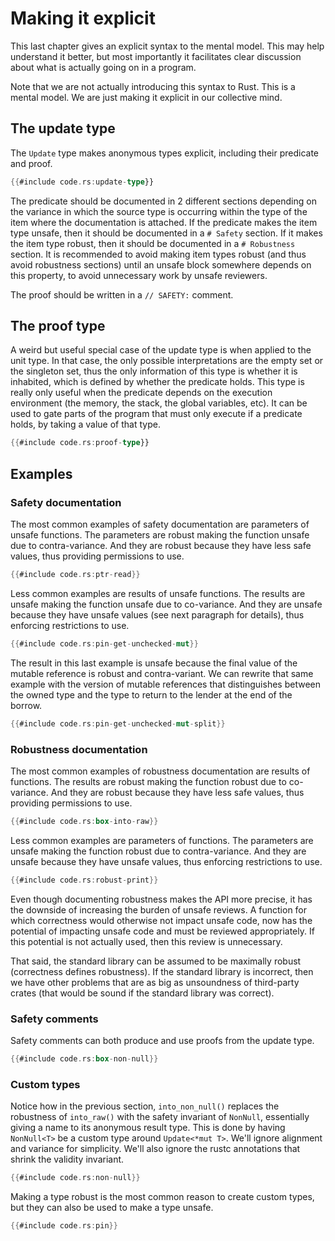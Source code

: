 # Making it explicit

This last chapter gives an explicit syntax to the mental model. This may help understand it better,
but most importantly it facilitates clear discussion about what is actually going on in a program.

Note that we are not actually introducing this syntax to Rust. This is a mental model. We are just
making it explicit in our collective mind.

## The update type

The `Update` type makes anonymous types explicit, including their predicate and proof.

```rust
{{#include code.rs:update-type}}
```

The predicate should be documented in 2 different sections depending on the variance in which the
source type is occurring within the type of the item where the documentation is attached. If the
predicate makes the item type unsafe, then it should be documented in a `# Safety` section. If it
makes the item type robust, then it should be documented in a `# Robustness` section. It is
recommended to avoid making item types robust (and thus avoid robustness sections) until an unsafe
block somewhere depends on this property, to avoid unnecessary work by unsafe reviewers.

The proof should be written in a `// SAFETY:` comment.

## The proof type

A weird but useful special case of the update type is when applied to the unit type. In that case,
the only possible interpretations are the empty set or the singleton set, thus the only information
of this type is whether it is inhabited, which is defined by whether the predicate holds. This type
is really only useful when the predicate depends on the execution environment (the memory, the
stack, the global variables, etc). It can be used to gate parts of the program that must only
execute if a predicate holds, by taking a value of that type.

```rust
{{#include code.rs:proof-type}}
```

## Examples

### Safety documentation

The most common examples of safety documentation are parameters of unsafe functions. The parameters
are robust making the function unsafe due to contra-variance. And they are robust because they have
less safe values, thus providing permissions to use.

```rust
{{#include code.rs:ptr-read}}
```

Less common examples are results of unsafe functions. The results are unsafe making the function
unsafe due to co-variance. And they are unsafe because they have unsafe values (see next paragraph
for details), thus enforcing restrictions to use.

```rust
{{#include code.rs:pin-get-unchecked-mut}}
```

The result in this last example is unsafe because the final value of the mutable reference is robust
and contra-variant. We can rewrite that same example with the version of mutable references that
distinguishes between the owned type and the type to return to the lender at the end of the borrow.

```rust
{{#include code.rs:pin-get-unchecked-mut-split}}
```

### Robustness documentation

The most common examples of robustness documentation are results of functions. The results are
robust making the function robust due to co-variance. And they are robust because they have less
safe values, thus providing permissions to use.

```rust
{{#include code.rs:box-into-raw}}
```

Less common examples are parameters of functions. The parameters are unsafe making the function
robust due to contra-variance. And they are unsafe because they have unsafe values, thus enforcing
restrictions to use.

```rust
{{#include code.rs:robust-print}}
```

Even though documenting robustness makes the API more precise, it has the downside of increasing the
burden of unsafe reviews. A function for which correctness would otherwise not impact unsafe code,
now has the potential of impacting unsafe code and must be reviewed appropriately. If this potential
is not actually used, then this review is unnecessary.

That said, the standard library can be assumed to be maximally robust (correctness defines
robustness). If the standard library is incorrect, then we have other problems that are as big as
unsoundness of third-party crates (that would be sound if the standard library was correct).

### Safety comments

Safety comments can both produce and use proofs from the update type.

```rust
{{#include code.rs:box-non-null}}
```

### Custom types

Notice how in the previous section, `into_non_null()` replaces the robustness of `into_raw()` with
the safety invariant of `NonNull`, essentially giving a name to its anonymous result type. This is
done by having `NonNull<T>` be a custom type around `Update<*mut T>`. We'll ignore alignment and
variance for simplicity. We'll also ignore the rustc annotations that shrink the validity invariant.

```rust
{{#include code.rs:non-null}}
```

Making a type robust is the most common reason to create custom types, but they can also be used to
make a type unsafe.

```rust
{{#include code.rs:pin}}
```
